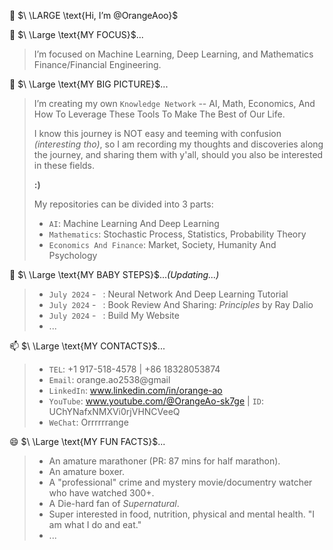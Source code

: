 👋 $\ \LARGE \text{Hi, I’m @OrangeAoo}$

👀 $\ \Large \text{MY FOCUS}$...
>I’m focused on Machine Learning, Deep Learning, and Mathematics Finance/Financial Engineering. 

💞️ $\ \Large \text{MY BIG PICTURE}$...
>I’m creating my own `Knowledge Network` -- AI, Math, Economics, And How To Leverage These Tools To Make The Best of Our Life.
>
>I know this journey is NOT easy and teeming with confusion _(interesting tho)_, so I am recording my thoughts and discoveries along the journey, and sharing them with y'all, should you also be interested in these fields.
>
>__:)__
>
>My repositories can be divided into 3 parts:
>- `AI`: Machine Learning And Deep Learning
>- `Mathematics`: Stochastic Process, Statistics, Probability Theory
>- `Economics And Finance`: Market, Society, Humanity And Psychology

🌱 $\ \Large \text{MY BABY STEPS}$..._(Updating...)_
>- `July 2024` - ` `: Neural Network And Deep Learning Tutorial
>- `July 2024` - ` `: Book Review And Sharing: _Principles_ by Ray Dalio
>- `July 2024` - ` `: Build My Website
>- ...

📫 $\ \Large \text{MY CONTACTS}$...
>- `TEL`: +1 917-518-4578  |  +86 18328053874
>- `Email`: orange.ao2538@gmail
>- `LinkedIn`: www.linkedin.com/in/orange-ao
>- `YouTube`: www.youtube.com/@OrangeAo-sk7ge  |  `ID`: UChYNafxNMXVi0rjVHNCVeeQ
>- `WeChat`: Orrrrrrange

😄 $\ \Large \text{MY FUN FACTS}$...
>- An amature marathoner (PR: 87 mins for half marathon).
>- An amature boxer.
>- A "professional" crime and mystery movie/documentry watcher who have watched 300+.
>- A Die-hard fan of _Supernatural_.
>- Super interested in food, nutrition, physical and mental health. "I am what I do and eat."
>- ...
<!---
OrangeAoo/OrangeAoo is a ✨ special ✨ repository because its `README.md` (this file) appears on your GitHub profile.
You can click the Preview link to take a look at your changes.
--->
